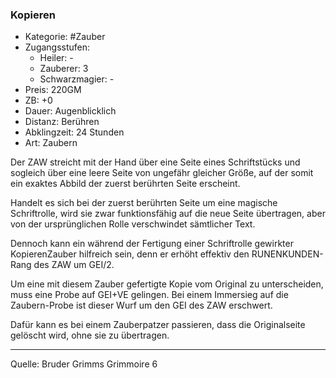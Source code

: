 ### Kopieren

- Kategorie: #Zauber
- Zugangsstufen:
  - Heiler: -
  - Zauberer: 3
  - Schwarzmagier: -
- Preis: 220GM
- ZB: +0
- Dauer: Augenblicklich
- Distanz: Berühren
- Abklingzeit: 24 Stunden
- Art: Zaubern

Der ZAW streicht mit der Hand über eine Seite eines Schriftstücks und sogleich über eine leere Seite von ungefähr gleicher Größe, auf der somit ein exaktes Abbild der zuerst berührten Seite erscheint.

Handelt es sich bei der zuerst berührten Seite um eine magische Schriftrolle, wird sie zwar funktionsfähig auf die neue Seite übertragen, aber von der ursprünglichen Rolle verschwindet sämtlicher Text.

Dennoch kann ein während der Fertigung einer Schriftrolle gewirkter KopierenZauber hilfreich sein, denn er erhöht effektiv den RUNENKUNDEN-Rang des ZAW um GEI/2.

Um eine mit diesem Zauber gefertigte Kopie vom Original zu unterscheiden, muss eine Probe auf GEI+VE gelingen. Bei einem Immersieg auf die Zaubern-Probe ist dieser Wurf um den GEI des ZAW erschwert.

Dafür kann es bei einem Zauberpatzer passieren, dass die Originalseite gelöscht wird, ohne sie zu übertragen.

---

Quelle: Bruder Grimms Grimmoire 6
